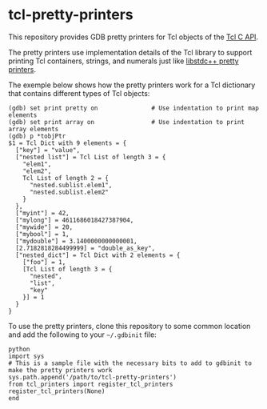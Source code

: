 # tcl-pretty-printers
This repository provides GDB pretty printers for Tcl objects of the [Tcl C API](https://www.tcl.tk/man/tcl8.6/TclLib/contents.htm).

The pretty printers use implementation details of the Tcl library to support printing Tcl containers, strings, and numerals just like [libstdc++ pretty printers](https://www.tcl.tk/man/tcl8.6/TclLib/contents.htm).

The exemple below shows how the pretty printers work for a Tcl dictionary that contains different types of Tcl objects:
~~~ gdb
(gdb) set print pretty on               # Use indentation to print map elements   
(gdb) set print array on                # Use indentation to print array elements
(gdb) p *tobjPtr
$1 = Tcl Dict with 9 elements = {
  ["key"] = "value",
  ["nested list"] = Tcl List of length 3 = {
    "elem1",
    "elem2",
    Tcl List of length 2 = {
      "nested.sublist.elem1",
      "nested.sublist.elem2"
    }
  },
  ["myint"] = 42,
  ["mylong"] = 4611686018427387904,
  ["mywide"] = 20,
  ["mybool"] = 1,
  ["mydouble"] = 3.1400000000000001,
  [2.7182818284499999] = "double_as_key",
  ["nested_dict"] = Tcl Dict with 2 elements = {
    ["foo"] = 1,
    [Tcl List of length 3 = {
      "nested",
      "list",
      "key"
    }] = 1
  }
}

~~~

To use the pretty printers, clone this repository to some common location and add the following to your `~/.gdbinit` file:
``` gdbinit
python                                                   
import sys
# This is a sample file with the necessary bits to add to gdbinit to make the pretty printers work
sys.path.append('/path/to/tcl-pretty-printers')
from tcl_printers import register_tcl_printers
register_tcl_printers(None)                                                                                                                                                                   
end                                                                                               
```

